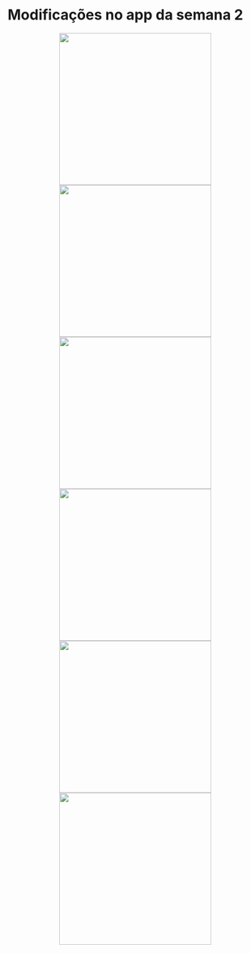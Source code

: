 # Modificações no app da semana 2

<p align="center">
<img src="https://i.imgur.com/PCFiYdu.png" width="300">
<img src="https://i.imgur.com/baKU9Zc.png" width="300">
<img src="https://i.imgur.com/pgu5B8v.png" width="300">
<img src="https://i.imgur.com/mqfS7OA.png" width="300">
<img src="https://i.imgur.com/KZBxMe4.png" width="300">
<img src="https://i.imgur.com/Bn4yIwR.png" width="300">
</p>
